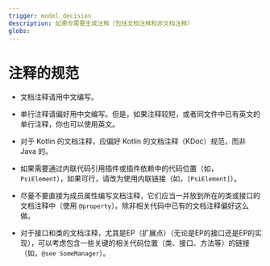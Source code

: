 ```yaml
---
trigger: model_decision
description: 如果你需要生成注释（包括文档注释和非文档注释）
globs: 
---
```


# 注释的规范

- 文档注释请用中文编写。
- 单行注释请偏好用中文编写。但是，如果注释较短，或者同文件中已有英文的单行注释，你也可以使用英文。 
- 对于 Kotlin 的文档注释，应偏好 Kotlin 的文档注释（KDoc）规范，而非 Java 的。
- 如果需要通过内联代码引用插件或插件依赖中的代码位置（如，`PsiElement`），如果可行，请改为使用内联链接（如，`[PsiElement]`）。
- 尽量不要直接为成员属性编写文档注释，它们应当一并放到所在的类或接口的文档注释中（使用 `@property`）。除非相关代码中已有的文档注释偏好这么做。
- 对于接口和类的文档注释，尤其是EP（扩展点）（无论是EP的接口还是EP的实现），可以考虑包含一些关键的相关代码位置（类、接口、方法等）的链接（如，`@see SomeManager`）。